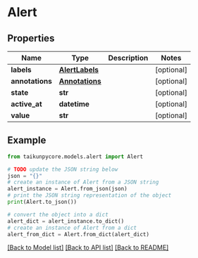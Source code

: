 # Alert


## Properties

Name | Type | Description | Notes
------------ | ------------- | ------------- | -------------
**labels** | [**AlertLabels**](AlertLabels.md) |  | [optional] 
**annotations** | [**Annotations**](Annotations.md) |  | [optional] 
**state** | **str** |  | [optional] 
**active_at** | **datetime** |  | [optional] 
**value** | **str** |  | [optional] 

## Example

```python
from taikunpycore.models.alert import Alert

# TODO update the JSON string below
json = "{}"
# create an instance of Alert from a JSON string
alert_instance = Alert.from_json(json)
# print the JSON string representation of the object
print(Alert.to_json())

# convert the object into a dict
alert_dict = alert_instance.to_dict()
# create an instance of Alert from a dict
alert_from_dict = Alert.from_dict(alert_dict)
```
[[Back to Model list]](../README.md#documentation-for-models) [[Back to API list]](../README.md#documentation-for-api-endpoints) [[Back to README]](../README.md)



